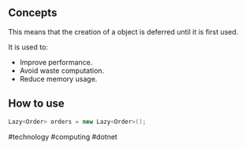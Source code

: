 
## Concepts

This means that the creation of a object is deferred until it is first used.

It is used to:
* Improve performance.
* Avoid waste computation.
* Reduce memory usage.

## How to use

```csharp
Lazy<Order> orders = new Lazy<Order>();
```


#technology #computing #dotnet 